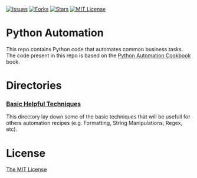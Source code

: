 [![Issues](https://img.shields.io/github/issues/jeantardelli/python-automation)](https://github.com/jeantardelli/python-automation/issues)
[![Forks](https://img.shields.io/github/forks/jeantardelli/python-automation)]()
[![Stars](https://img.shields.io/github/stars/jeantardelli/python-automation)]()
[![MIT License](https://img.shields.io/github/license/jeantardelli/python-automation)](LICENSE)

Python Automation
===========================
This repo contains Python code that automates common business tasks. The code present in this repo is based on the [Python Automation Cookbook](https://github.com/PacktPublishing/Python-Automation-Cookbook-Second-Edition) book.

Directories
===========

### [Basic Helpful Techniques](basic-helpful-techniques)

This directory lay down some of the basic techniques that will be usefull for others automation recipes (e.g. Formatting, String Manipulations, Regex, etc).

License
=======
[The MIT License](LICENSE)
